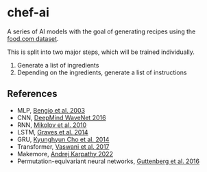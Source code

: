 # chef-ai
A series of AI models with the goal of generating recipes using the [food.com dataset](https://www.kaggle.com/datasets/shuyangli94/food-com-recipes-and-user-interactions).

This is split into two major steps, which will be trained individually.
1. Generate a list of ingredients
2. Depending on the ingredients, generate a list of instructions

## References
- MLP, [Bengio et al. 2003](https://www.jmlr.org/papers/volume3/bengio03a/bengio03a.pdf)
- CNN, [DeepMind WaveNet 2016](https://arxiv.org/abs/1609.03499)
- RNN, [Mikolov et al. 2010](https://www.fit.vutbr.cz/research/groups/speech/publi/2010/mikolov_interspeech2010_IS100722.pdf)
- LSTM, [Graves et al. 2014](https://arxiv.org/abs/1308.0850)
- GRU, [Kyunghyun Cho et al. 2014](https://arxiv.org/abs/1409.1259)
- Transformer, [Vaswani et al. 2017](https://arxiv.org/abs/1706.03762)
- Makemore, [Andrej Karpathy 2022](https://github.com/karpathy/makemore)
- Permutation-equivariant neural networks, [Guttenberg et al. 2016](https://arxiv.org/pdf/1612.04530.pdf)
